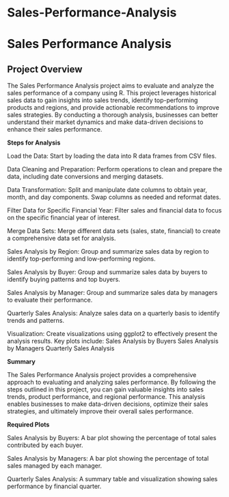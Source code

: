 # Sales-Performance-Analysis

# Sales Performance Analysis

## Project Overview
The Sales Performance Analysis project aims to evaluate and analyze the sales performance of a company using R. This project leverages historical sales data to gain insights into sales trends, identify top-performing products and regions, and provide actionable recommendations to improve sales strategies. By conducting a thorough analysis, businesses can better understand their market dynamics and make data-driven decisions to enhance their sales performance.

**Steps for Analysis**


Load the Data: Start by loading the data into R data frames from CSV files.

Data Cleaning and Preparation: Perform operations to clean and prepare the data, including date conversions and merging datasets.

Data Transformation: Split and manipulate date columns to obtain year, month, and day components. Swap columns as needed and reformat dates.

Filter Data for Specific Financial Year: Filter sales and financial data to focus on the specific financial year of interest.

Merge Data Sets: Merge different data sets (sales, state, financial) to create a comprehensive data set for analysis.

Sales Analysis by Region: Group and summarize sales data by region to identify top-performing and low-performing regions.

Sales Analysis by Buyer: Group and summarize sales data by buyers to identify buying patterns and top buyers.

Sales Analysis by Manager: Group and summarize sales data by managers to evaluate their performance.

Quarterly Sales Analysis: Analyze sales data on a quarterly basis to identify trends and patterns.

Visualization: Create visualizations using ggplot2 to effectively present the analysis results. Key plots include:
Sales Analysis by Buyers
Sales Analysis by Managers
Quarterly Sales Analysis

**Summary**

The Sales Performance Analysis project provides a comprehensive approach to evaluating and analyzing sales performance. By following the steps outlined in this project, you can gain valuable insights into sales trends, product performance, and regional performance. This analysis enables businesses to make data-driven decisions, optimize their sales strategies, and ultimately improve their overall sales performance.

**Required Plots**

Sales Analysis by Buyers: A bar plot showing the percentage of total sales contributed by each buyer.

Sales Analysis by Managers: A bar plot showing the percentage of total sales managed by each manager.

Quarterly Sales Analysis: A summary table and visualization showing sales performance by financial quarter.

